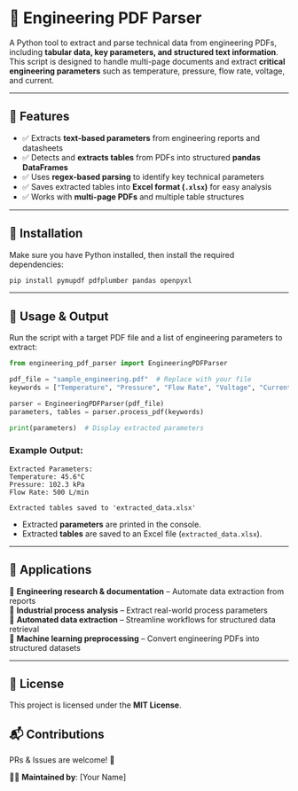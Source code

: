 # 📌 Engineering PDF Parser

A Python tool to extract and parse technical data from engineering PDFs, including **tabular data, key parameters, and structured text information**. This script is designed to handle multi-page documents and extract **critical engineering parameters** such as temperature, pressure, flow rate, voltage, and current.

---

## 🚀 Features
- ✅ Extracts **text-based parameters** from engineering reports and datasheets  
- ✅ Detects and **extracts tables** from PDFs into structured **pandas DataFrames**  
- ✅ Uses **regex-based parsing** to identify key technical parameters  
- ✅ Saves extracted tables into **Excel format (`.xlsx`)** for easy analysis  
- ✅ Works with **multi-page PDFs** and multiple table structures  

---

## 🔧 Installation
Make sure you have Python installed, then install the required dependencies:

```bash
pip install pymupdf pdfplumber pandas openpyxl
```

---

## 📂 Usage & Output
Run the script with a target PDF file and a list of engineering parameters to extract:

```python
from engineering_pdf_parser import EngineeringPDFParser

pdf_file = "sample_engineering.pdf"  # Replace with your file
keywords = ["Temperature", "Pressure", "Flow Rate", "Voltage", "Current"]

parser = EngineeringPDFParser(pdf_file)
parameters, tables = parser.process_pdf(keywords)

print(parameters)  # Display extracted parameters
```

### Example Output:
```
Extracted Parameters:
Temperature: 45.6°C
Pressure: 102.3 kPa
Flow Rate: 500 L/min

Extracted tables saved to 'extracted_data.xlsx'
```

- Extracted **parameters** are printed in the console.  
- Extracted **tables** are saved to an Excel file (`extracted_data.xlsx`).  

---

## 📌 Applications
🔹 **Engineering research & documentation** – Automate data extraction from reports  
🔹 **Industrial process analysis** – Extract real-world process parameters  
🔹 **Automated data extraction** – Streamline workflows for structured data retrieval  
🔹 **Machine learning preprocessing** – Convert engineering PDFs into structured datasets  

---

## 📜 License
This project is licensed under the **MIT License**.

## 📬 Contributions
PRs & Issues are welcome! 🚀

👨‍💻 **Maintained by**: [Your Name]  
